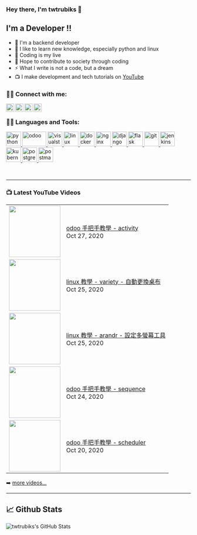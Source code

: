 ### Hey there, I'm twtrubiks 👋

## I'm a Developer !!

- 🔭 I'm a backend developer
- 🌱 I like to learn new knowledge, especially python and linux
- 👯 Coding is my live
- 🥅 Hope to contribute to society through coding
- ⚡  What I write is not a code, but a dream
- 📺 I make development and tech tutorials on [YouTube](https://www.youtube.com/user/blue524326)

### 🙋‍♂️ Connect with me:

[<img align="left" alt="twtrubiks | YouTube" width="22px" src="https://cdn.jsdelivr.net/npm/simple-icons@v3/icons/youtube.svg" />][youtube]
[<img align="left" alt="twtrubiks | Facebook" width="22px" src="https://cdn.jsdelivr.net/npm/simple-icons@v3/icons/facebook.svg" />][facebook]
[<img align="left" alt="twtrubiks | LinkedIn" width="22px" src="https://cdn.jsdelivr.net/npm/simple-icons@v3/icons/linkedin.svg" />][linkedin]
[<img align="left" alt="twtrubiks | Gmail" width="22px" src="https://cdn.jsdelivr.net/npm/simple-icons@v3/icons/gmail.svg" />][gmail]

<br />

### 👨‍💻 Languages and Tools:

<p align="left"> <a href="https://www.python.org" target="_blank"> <img src="https://devicons.github.io/devicon/devicon.git/icons/python/python-original.svg" alt="python" width="40" height="40"/> <a href="https://www.odoo.com/" target="_blank"> <img src="https://upload.wikimedia.org/wikipedia/commons/thumb/5/50/Odoo_logo.svg/320px-Odoo_logo.svg.png" alt="odoo" width="65" height="40"/> </a> <a href="https://code.visualstudio.com/" target="_blank"> <img src="https://upload.wikimedia.org/wikipedia/commons/thumb/9/9a/Visual_Studio_Code_1.35_icon.svg/240px-Visual_Studio_Code_1.35_icon.svg.png" alt="visualstudio" width="40" height="40"/> </a> <a href="https://www.linux.org/" target="_blank"> <img src="https://devicons.github.io/devicon/devicon.git/icons/linux/linux-original.svg" alt="linux" width="40" height="40"/> <a href="https://www.docker.com/" target="_blank"> <img src="https://devicons.github.io/devicon/devicon.git/icons/docker/docker-original-wordmark.svg" alt="docker" width="40" height="40"/> </a> </a> <a href="https://www.nginx.com" target="_blank"> <img src="https://devicons.github.io/devicon/devicon.git/icons/nginx/nginx-original.svg" alt="nginx" width="40" height="40"/> </a> </a> <a href="https://www.djangoproject.com/" target="_blank"> <img src="https://devicons.github.io/devicon/devicon.git/icons/django/django-original.svg" alt="django" width="40" height="40"/> </a> <a href="https://flask.palletsprojects.com/" target="_blank"> <img src="https://www.vectorlogo.zone/logos/pocoo_flask/pocoo_flask-icon.svg" alt="flask" width="40" height="40"/> </a> <a href="https://git-scm.com/" target="_blank"> <img src="https://www.vectorlogo.zone/logos/git-scm/git-scm-icon.svg" alt="git" width="40" height="40"/> </a> <a href="https://www.jenkins.io" target="_blank"> <img src="https://www.vectorlogo.zone/logos/jenkins/jenkins-icon.svg" alt="jenkins" width="40" height="40"/> </a> <a href="https://kubernetes.io" target="_blank"> <img src="https://www.vectorlogo.zone/logos/kubernetes/kubernetes-icon.svg" alt="kubernetes" width="40" height="40"/> </a> <a href="https://www.postgresql.org" target="_blank"> <img src="https://devicons.github.io/devicon/devicon.git/icons/postgresql/postgresql-original-wordmark.svg" alt="postgresql" width="40" height="40"/> </a> <a href="https://postman.com" target="_blank"> <img src="https://www.vectorlogo.zone/logos/getpostman/getpostman-icon.svg" alt="postman" width="40" height="40"/> </a> </p>

<br />

---

### 📺 Latest YouTube Videos

<table>
    <tbody>
<!-- YOUTUBE:START --><tr><td><a href="https://www.youtube.com/watch?v=_i4yLHrXRdg"><img width="140px" src="https://i.ytimg.com/vi/_i4yLHrXRdg/mqdefault.jpg"></a></td>
<td><a href="https://www.youtube.com/watch?v=_i4yLHrXRdg">odoo 手把手教學 - activity</a><br/>Oct 27, 2020</td></tr>
<tr><td><a href="https://www.youtube.com/watch?v=Jc2gZyT1pkU"><img width="140px" src="https://i.ytimg.com/vi/Jc2gZyT1pkU/mqdefault.jpg"></a></td>
<td><a href="https://www.youtube.com/watch?v=Jc2gZyT1pkU">linux 教學 - variety - 自動更換桌布</a><br/>Oct 25, 2020</td></tr>
<tr><td><a href="https://www.youtube.com/watch?v=PVMRLJaTNSY"><img width="140px" src="https://i.ytimg.com/vi/PVMRLJaTNSY/mqdefault.jpg"></a></td>
<td><a href="https://www.youtube.com/watch?v=PVMRLJaTNSY">linux 教學 - arandr - 設定多螢幕工具</a><br/>Oct 25, 2020</td></tr>
<tr><td><a href="https://www.youtube.com/watch?v=u8v0hzEXwpc"><img width="140px" src="https://i.ytimg.com/vi/u8v0hzEXwpc/mqdefault.jpg"></a></td>
<td><a href="https://www.youtube.com/watch?v=u8v0hzEXwpc">odoo 手把手教學 - sequence</a><br/>Oct 24, 2020</td></tr>
<tr><td><a href="https://www.youtube.com/watch?v=uvQTHsKu3Ic"><img width="140px" src="https://i.ytimg.com/vi/uvQTHsKu3Ic/mqdefault.jpg"></a></td>
<td><a href="https://www.youtube.com/watch?v=uvQTHsKu3Ic">odoo 手把手教學 - scheduler</a><br/>Oct 20, 2020</td></tr>
<!-- YOUTUBE:END -->
    </tbody>
</table>

➡️ [more videos...](https://www.youtube.com/user/blue524326)

---

## 📈 Github Stats

<p align="left">
  <img align="left" alt="twtrubiks's GitHub Stats" src="https://github-readme-stats.vercel.app/api?username=twtrubiks&show_icons=true&hide_border=true" />
</p>

[youtube]: https://www.youtube.com/user/blue524326
[linkedin]: https://www.linkedin.com/in/twtrubiks-a09330145/
[facebook]: https://www.facebook.com/TWTRubiks
[gmail]: mailto:twtrubiks@gmail.com